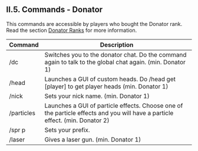 <h2>II.5. Commands - Donator</h2>

This commands are accessible by players who bought the Donator rank. Read the section [Donator Ranks](/things/donator.md) for more information.

| Command | Description |
| --- | --- |
| /dc | Switches you to the donator chat. Do the command again to talk to the global chat again.  (min. Donator 1)
| /head | Launches a GUI of custom heads. Do /head get [player] to get player heads (min. Donator 1)
| /nick | Sets your nick name. (min. Donator 1)
| /particles | Launches a GUI of particle effects. Choose one of the particle effects and you will have a particle effect. (min. Donator 2)
| /spr p | Sets your prefix.
| /laser | Gives a laser gun. (min. Donator 1)
